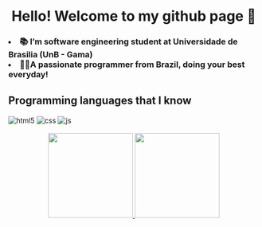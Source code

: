 
<h1 align="center">
    Hello! Welcome to my github page 👋
</h1>
<h3>
<li>📚 I’m software engineering student at Universidade de Brasilia (UnB - Gama)</li>
<li>👨‍💻A passionate programmer from Brazil, doing your best everyday!</li>
</h3>

## Programming languages ​​that I know
<div style="display: inline_block">
  <img align="center" alt="html5" src="https://img.shields.io/badge/C%2B%2B-00599C?style=for-the-badge&logo=c%2B%2B&logoColor=white" />
  <img align="center" alt="css" src="https://img.shields.io/badge/C-00599C?style=for-the-badge&logo=c&logoColor=white" />
  <img align="center" alt="js" src="https://img.shields.io/badge/JavaScript-F7DF1E?style=for-the-badge&logo=javascript&logoColor=black" />
</div><br/>


<div align="center">
  <a href="https://github.com/Jauzimm">
  <img height="170em" src="https://github-readme-stats.vercel.app/api?username=Jauzimm&show_icons=true&theme=react&include_all_commits=true&count_private=true"/>
  <img height="170em" src="https://github-readme-stats.vercel.app/api/top-langs/?username=Jauzimm&layout=compact&langs_count=7&theme=react"/>
</div>
